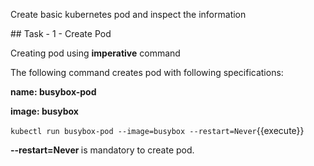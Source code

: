 Create basic kubernetes pod and inspect the information

## Task - 1 - Create Pod

Creating pod using **imperative** command

The following command creates pod with following specifications:

<b> name: busybox-pod </b>

<b> image: busybox </b>

`kubectl run busybox-pod --image=busybox --restart=Never`{{execute}}


<b> --restart=Never </b> is mandatory to create pod.




